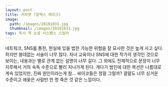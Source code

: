 ```yaml
---
layout: post
title: 카피캣 (알렉스 레이크)
image:
  path: /images/20191031.jpg
  thumbnail: /images/20191031.jpg
tags: 독서 책 소설 서스펜스 스릴러
---
```


네트워크, SNS를 통한, 현실에 있을 법한 가능한 위협을 잘 묘사한 것은 높게 사고 싶다. 하지만 쓸데없는 서술이 너무 많다. 자녀 교육이나 SNS에 대한 작가의 생각인 것으로 보이는, 내용과는 별로 관계 없는 설명이 너무 길다. 그 외에도 전체적으로 문장이 너무 지루해서 거의 속독 수준으로 빨리 지나가게 된다. 게다가 범인에 대한 복선은 나름대로 계속 있었지만, 진짜 원인이라는게 참... 싸이코들은 정말 그럴까? 결말도 너무 싱거운 수준이고 애꿎은 사람만 한 명 죽은 것 같은 느낌이다.